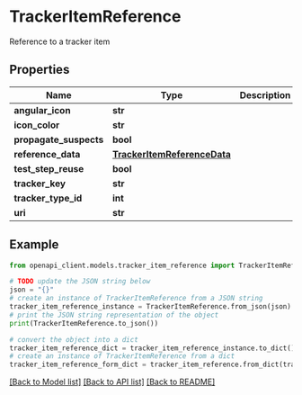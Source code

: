 # TrackerItemReference

Reference to a tracker item

## Properties

Name | Type | Description | Notes
------------ | ------------- | ------------- | -------------
**angular_icon** | **str** |  | [optional] 
**icon_color** | **str** |  | [optional] 
**propagate_suspects** | **bool** |  | [optional] 
**reference_data** | [**TrackerItemReferenceData**](TrackerItemReferenceData.md) |  | [optional] 
**test_step_reuse** | **bool** |  | [optional] 
**tracker_key** | **str** |  | [optional] 
**tracker_type_id** | **int** |  | [optional] 
**uri** | **str** |  | [optional] 

## Example

```python
from openapi_client.models.tracker_item_reference import TrackerItemReference

# TODO update the JSON string below
json = "{}"
# create an instance of TrackerItemReference from a JSON string
tracker_item_reference_instance = TrackerItemReference.from_json(json)
# print the JSON string representation of the object
print(TrackerItemReference.to_json())

# convert the object into a dict
tracker_item_reference_dict = tracker_item_reference_instance.to_dict()
# create an instance of TrackerItemReference from a dict
tracker_item_reference_form_dict = tracker_item_reference.from_dict(tracker_item_reference_dict)
```
[[Back to Model list]](../README.md#documentation-for-models) [[Back to API list]](../README.md#documentation-for-api-endpoints) [[Back to README]](../README.md)


